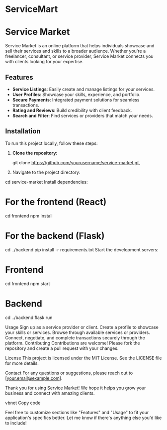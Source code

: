 # ServiceMart
# Service Market

Service Market is an online platform that helps individuals showcase and sell their services and skills to a broader audience. Whether you're a freelancer, consultant, or service provider, Service Market connects you with clients looking for your expertise.

## Features

- **Service Listings**: Easily create and manage listings for your services.
- **User Profiles**: Showcase your skills, experience, and portfolio.
- **Secure Payments**: Integrated payment solutions for seamless transactions.
- **Rating and Reviews**: Build credibility with client feedback.
- **Search and Filter**: Find services or providers that match your needs.

## Installation

To run this project locally, follow these steps:

1. **Clone the repository:**
   
   git clone https://github.com/yourusername/service-market.git

2. Navigate to the project directory:

cd service-market
Install dependencies:

# For the frontend (React)
cd frontend
npm install

# For the backend (Flask)
cd ../backend
pip install -r requirements.txt
Start the development servers:


# Frontend
cd frontend
npm start

# Backend
cd ../backend
flask run

Usage
Sign up as a service provider or client.
Create a profile to showcase your skills or services.
Browse through available services or providers.
Connect, negotiate, and complete transactions securely through the platform.
Contributing
Contributions are welcome! Please fork the repository and create a pull request with your changes.

License
This project is licensed under the MIT License. See the LICENSE file for more details.

Contact
For any questions or suggestions, please reach out to [your.email@example.com].

Thank you for using Service Market! We hope it helps you grow your business and connect with amazing clients.

vbnet
Copy code

Feel free to customize sections like "Features" and "Usage" to fit your application's specifics better. Let me know if there's anything else you'd like to include!







